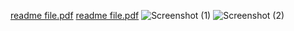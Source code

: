 [readme file.pdf](https://github.com/123aneettariya/CODE/files/10253398/readme.file.pdf)
[readme file.pdf](https://github.com/123aneettariya/CODE/files/10253401/readme.file.pdf)
![Screenshot (1)](https://user-images.githubusercontent.com/84266795/208288304-87cab98a-1b83-4c2b-b8e0-607783db4384.png)
![Screenshot (2)](https://user-images.githubusercontent.com/84266795/208288313-049642ef-5cd3-4f17-9023-ba71f3611e3b.png)
